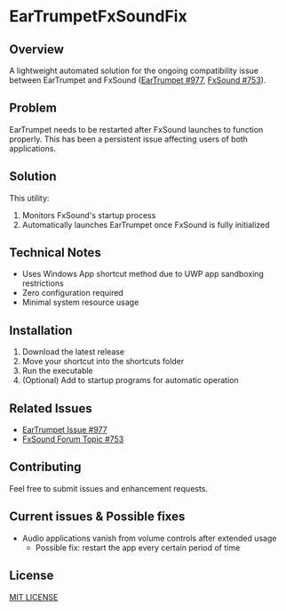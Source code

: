 # EarTrumpetFxSoundFix

## Overview
A lightweight automated solution for the ongoing compatibility issue between EarTrumpet and FxSound ([EarTrumpet #977](https://github.com/File-New-Project/EarTrumpet/issues/977), [FxSound #753](https://forum.fxsound.com/t/fxsound-incompatible-with-eartrumpet/753)).

## Problem
EarTrumpet needs to be restarted after FxSound launches to function properly. This has been a persistent issue affecting users of both applications.

## Solution
This utility:
1. Monitors FxSound's startup process
2. Automatically launches EarTrumpet once FxSound is fully initialized

## Technical Notes
- Uses Windows App shortcut method due to UWP app sandboxing restrictions
- Zero configuration required
- Minimal system resource usage

## Installation
1. Download the latest release
2. Move your shortcut into the shortcuts folder
3. Run the executable
4. (Optional) Add to startup programs for automatic operation

## Related Issues
- [EarTrumpet Issue #977](https://github.com/File-New-Project/EarTrumpet/issues/977)
- [FxSound Forum Topic #753](https://forum.fxsound.com/t/fxsound-incompatible-with-eartrumpet/753)

## Contributing
Feel free to submit issues and enhancement requests.

## Current issues & Possible fixes
- Audio applications vanish from volume controls after extended usage
  * Possible fix: restart the app every certain period of time

## License
[MIT LICENSE](./LICENSE)
